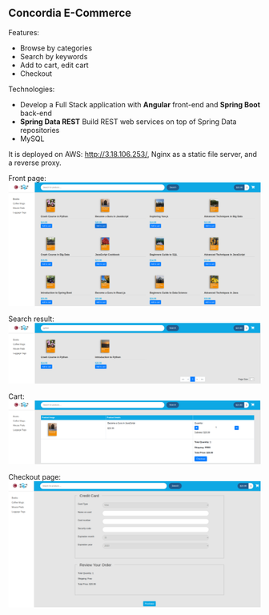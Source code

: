 ## Concordia E-Commerce

Features:
- Browse by categories
- Search by keywords
- Add to cart, edit cart
- Checkout

Technologies:
- Develop a Full Stack application with **Angular** front-end and **Spring Boot** back-end
- **Spring Data REST**
Build REST web services on top of Spring Data repositories
- MySQL


It is deployed on AWS: http://3.18.106.253/, Nginx as a static file server, and a reverse proxy.

Front page:
![alt](./screenshot/frontpage.png)

Search result:
![alt](./screenshot/searchResult.png)

Cart:
![alt](./screenshot/cart.png)

Checkout page:
![alt](./screenshot/checkoutPage.png)
